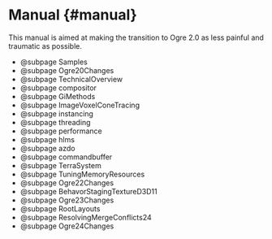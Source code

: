 # Manual {#manual}

This manual is aimed at making the transition to Ogre 2.0 as less
painful and traumatic as possible.

- @subpage Samples
- @subpage Ogre20Changes
- @subpage TechnicalOverview
- @subpage compositor
- @subpage GiMethods
- @subpage ImageVoxelConeTracing
- @subpage instancing
- @subpage threading
- @subpage performance
- @subpage hlms
- @subpage azdo
- @subpage commandbuffer
- @subpage TerraSystem
- @subpage TuningMemoryResources
- @subpage Ogre22Changes
- @subpage BehavorStagingTextureD3D11
- @subpage Ogre23Changes
- @subpage RootLayouts
- @subpage ResolvingMergeConflicts24
- @subpage Ogre24Changes